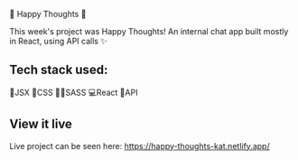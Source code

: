 🤍 Happy Thoughts 🤍

This week's project was Happy Thoughts! An internal chat app built mostly in React, using API calls ✨

## Tech stack used:

🧩JSX
🌈CSS
👨‍🎨SASS
💻React
🎯API

## View it live

Live project can be seen here: https://happy-thoughts-kat.netlify.app/


